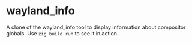 # wayland_info
A clone of the wayland_info tool to display information about compositor globals.
Use `zig build run` to see it in action.
